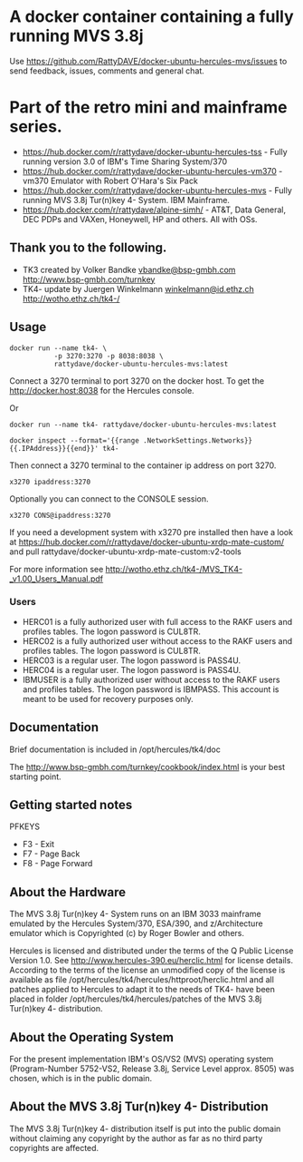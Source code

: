 # A docker container containing a fully running MVS 3.8j

Use https://github.com/RattyDAVE/docker-ubuntu-hercules-mvs/issues to send feedback, issues, comments and general chat.

# Part of the retro mini and mainframe series.

* https://hub.docker.com/r/rattydave/docker-ubuntu-hercules-tss - Fully running version 3.0 of IBM's Time Sharing System/370
* https://hub.docker.com/r/rattydave/docker-ubuntu-hercules-vm370 - vm370 Emulator with Robert O'Hara's Six Pack
* https://hub.docker.com/r/rattydave/docker-ubuntu-hercules-mvs - Fully running MVS 3.8j Tur(n)key 4- System. IBM Mainframe.
* https://hub.docker.com/r/rattydave/alpine-simh/ - AT&T, Data General, DEC PDPs and VAXen, Honeywell, HP and others. All with OSs. 

## Thank you to the following.
* TK3 created by Volker Bandke       vbandke@bsp-gmbh.com http://www.bsp-gmbh.com/turnkey
* TK4- update by Juergen Winkelmann  winkelmann@id.ethz.ch http://wotho.ethz.ch/tk4-/

## Usage

```
docker run --name tk4- \
           -p 3270:3270 -p 8038:8038 \
           rattydave/docker-ubuntu-hercules-mvs:latest
```

Connect a 3270 terminal to port 3270 on the docker host.
To get the http://docker.host:8038 for the Hercules console.

Or

```
docker run --name tk4- rattydave/docker-ubuntu-hercules-mvs:latest

docker inspect --format='{{range .NetworkSettings.Networks}}{{.IPAddress}}{{end}}' tk4-
```

Then connect a 3270 terminal to the container ip address on port 3270.

```
x3270 ipaddress:3270
```

Optionally you can connect to the CONSOLE session.

```
x3270 CONS@ipaddress:3270
```

If you need a development system with x3270 pre installed then have a look at https://hub.docker.com/r/rattydave/docker-ubuntu-xrdp-mate-custom/ and pull rattydave/docker-ubuntu-xrdp-mate-custom:v2-tools

For more information see http://wotho.ethz.ch/tk4-/MVS_TK4-_v1.00_Users_Manual.pdf

### Users

- HERC01 is a fully authorized user with full access to the RAKF users and profiles
tables. The logon password is CUL8TR.
- HERC02 is a fully authorized user without access to the RAKF users and profiles
tables. The logon password is CUL8TR.
- HERC03 is a regular user. The logon password is PASS4U.
- HERC04 is a regular user. The logon password is PASS4U.
- IBMUSER is a fully authorized user without access to the RAKF users and profiles
tables. The logon password is IBMPASS. This account is meant to be used for
recovery purposes only.

## Documentation

Brief documentation is included in /opt/hercules/tk4/doc 

The http://www.bsp-gmbh.com/turnkey/cookbook/index.html is your best starting point.

## Getting started notes

PFKEYS

* F3 - Exit
* F7 - Page Back
* F8 - Page Forward

## About the Hardware
The MVS 3.8j Tur(n)key 4- System runs on an IBM 3033 mainframe emulated by the Hercules System/370, ESA/390, and z/Architecture emulator which is Copyrighted (c) by Roger Bowler and others.

Hercules is licensed and distributed under the terms of the Q Public License Version 1.0. See http://www.hercules-390.eu/herclic.html for license details. According to the terms of the license an unmodified copy of the license is available as file /opt/hercules/tk4/hercules/httproot/herclic.html and all patches applied to Hercules to adapt it to the needs of TK4- have been placed in folder /opt/hercules/tk4/hercules/patches of the MVS 3.8j Tur(n)key 4- distribution.

## About the Operating System
For the present implementation IBM's OS/VS2 (MVS) operating system (Program-Number 5752-VS2, Release 3.8j, Service Level approx. 8505) was chosen, which is in the public domain.

## About the MVS 3.8j Tur(n)key 4- Distribution
The MVS 3.8j Tur(n)key 4- distribution itself is put into the public domain without claiming any copyright by the author as far as no third party copyrights are affected.
